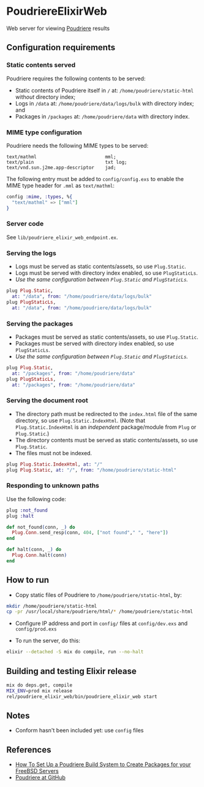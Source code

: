 # PoudriereElixirWeb

Web server for viewing [Poudriere](https://github.com/freebsd/poudriere) results

## Configuration requirements

### Static contents served

Poudriere requires the following contents to be served:

* Static contents of Poudriere itself in `/` at: `/home/poudriere/static-html` with*out* directory index;
* Logs in `/data` at: `/home/poudriere/data/logs/bulk` with directory index; and
* Packages in `/packages` at: `/home/poudriere/data` with directory index.

### MIME type configuration

Poudriere needs the following MIME types to be served:

```
text/mathml                         mml;
text/plain                          txt log;
text/vnd.sun.j2me.app-descriptor    jad;
```

The following entry must be added to `config/config.exs` to enable the MIME type header for `.mml` as `text/mathml`:

```elixir
config :mime, :types, %{
  "text/mathml" => ["mml"]
}
```

### Server code

See `lib/poudriere_elixir_web_endpoint.ex`.

### Serving the logs

* Logs must be served as static contents/assets, so use `Plug.Static`.
* Logs must be served with directory index enabled, so use `PlugStaticLs`.
* *Use the same configuration between `Plug.Static` and `PlugStaticLs`.*

```elixir
plug Plug.Static,
  at: "/data", from: "/home/poudriere/data/logs/bulk"
plug PlugStaticLs,
  at: "/data", from: "/home/poudriere/data/logs/bulk"
```

### Serving the packages

* Packages must be served as static contents/assets, so use `Plug.Static`.
* Packages must be served with directory index enabled, so use `PlugStaticLs`.
* *Use the same configuration between `Plug.Static` and `PlugStaticLs`.*

```elixir
plug Plug.Static,
  at: "/packages", from: "/home/poudriere/data"
plug PlugStaticLs,
  at: "/packages", from: "/home/poudriere/data"
```

### Serving the document root

* The directory path must be redirected to the `index.html` file of the same directory, so use `Plug.Static.IndexHtml`. (Note that `Plug.Static.IndexHtml` is an *independent* package/module from `Plug` or `Plug.Static`.)
* The directory contents must be served as static contents/assets, so use `Plug.Static`.
* The files must not be indexed.

```elixir
plug Plug.Static.IndexHtml, at: "/"
plug Plug.Static, at: "/", from: "/home/poudriere/static-html"
```

### Responding to unknown paths

Use the following code:

```elixir
plug :not_found
plug :halt

def not_found(conn, _) do
  Plug.Conn.send_resp(conn, 404, ["not found"," ", "here"])
end

def halt(conn, _) do
  Plug.Conn.halt(conn)
end
```

## How to run

* Copy static files of Poudriere to `/home/poudriere/static-html`, by:

```sh
mkdir /home/poudriere/static-html
cp -pr /usr/local/share/poudriere/html/* /home/poudriere/static-html
```

* Configure IP address and port in `config/` files at `config/dev.exs` and `config/prod.exs`

* To run the server, do this:

```sh
elixir --detached -S mix do compile, run --no-halt
```

## Building and testing Elixir release

```sh
mix do deps.get, compile
MIX_ENV=prod mix release
rel/poudriere_elixir_web/bin/poudriere_elixir_web start
```

## Notes

* Conform hasn't been included yet: use `config` files

## References

* [How To Set Up a Poudriere Build System to Create Packages for your FreeBSD Servers](https://www.digitalocean.com/community/tutorials/how-to-set-up-a-poudriere-build-system-to-create-packages-for-your-freebsd-servers)
* [Poudriere at GitHub](https://github.com/freebsd/poudriere)

